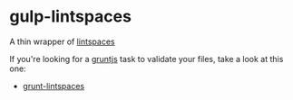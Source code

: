 gulp-lintspaces
===============

A thin wrapper of [lintspaces](https://github.com/schorfES/node-lintspaces)

If you're looking for a [gruntjs](http://gruntjs.com/) task to validate your
files, take a look at this one:

* [grunt-lintspaces](https://github.com/schorfES/grunt-lintspaces)